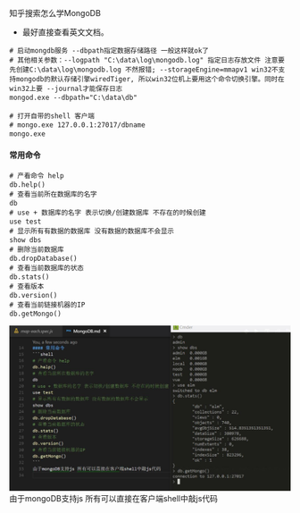 知乎搜索怎么学MongoDB
- 最好直接查看英文文档。

```shell
# 启动mongdb服务 --dbpath指定数据存储路径 一般这样就ok了
# 其他相关参数：--logpath "C:\data\log\mongodb.log" 指定日志存放文件 注意要先创建C:\data\log\mongodb.log 不然报错; --storageEngine=mmapv1 win32不支持mongodb的默认存储引擎wiredTiger, 所以win32位机上要用这个命令切换引擎。同时在win32上要 --journal才能保存日志
mongod.exe --dbpath="C:\data\db"

# 打开自带的shell 客户端
# mongo.exe 127.0.0.1:27017/dbname
mongo.exe
```

#### 常用命令
```shell
# 产看命令 help
db.help()
# 查看当前所在数据库的名字
db
# use + 数据库的名字 表示切换/创建数据库 不存在的时候创建
use test
# 显示所有有数据的数据库 没有数据的数据库不会显示
show dbs
# 删除当前数据库
db.dropDatabase()
# 查看当前数据库的状态
db.stats()
# 查看版本
db.version()
# 查看当前链接机器的IP
db.getMongo()
```
![mongodb](../img/mongo.jpg)
由于mongoDB支持js 所有可以直接在客户端shell中敲js代码
